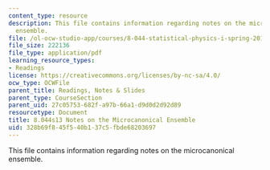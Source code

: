 ```yaml
---
content_type: resource
description: This file contains information regarding notes on the microcanonical
  ensemble.
file: /ol-ocw-studio-app/courses/8-044-statistical-physics-i-spring-2013/328b69f845f540b137c5fbde68203697_MIT8_044S13_mcrocanoncl.pdf
file_size: 222136
file_type: application/pdf
learning_resource_types:
- Readings
license: https://creativecommons.org/licenses/by-nc-sa/4.0/
ocw_type: OCWFile
parent_title: Readings, Notes & Slides
parent_type: CourseSection
parent_uid: 27c05753-682f-a97b-66a1-d9d0d2d92d89
resourcetype: Document
title: 8.044s13 Notes on the Microcanonical Ensemble
uid: 328b69f8-45f5-40b1-37c5-fbde68203697
---
```

This file contains information regarding notes on the microcanonical ensemble.